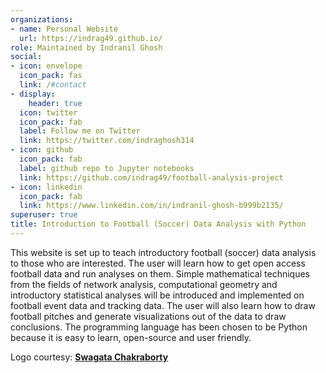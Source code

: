 ```yaml
---
organizations:
- name: Personal Website
  url: https://indrag49.github.io/
role: Maintained by Indranil Ghosh
social:
- icon: envelope
  icon_pack: fas
  link: /#contact
- display:
    header: true
  icon: twitter
  icon_pack: fab
  label: Follow me on Twitter
  link: https://twitter.com/indraghosh314
- icon: github
  icon_pack: fab
  label: github repo to Jupyter notebooks
  link: https://github.com/indrag49/football-analysis-project
- icon: linkedin
  icon_pack: fab
  link: https://www.linkedin.com/in/indranil-ghosh-b999b2135/
superuser: true
title: Introduction to Football (Soccer) Data Analysis with Python
---
```


This website is set up to teach introductory football (soccer) data analysis to those who are interested. The user will learn how to get open access football data and run analyses on them. Simple mathematical techniques from the fields of network analysis, computational geometry and introductory statistical analyses will be introduced and implemented on football event data and tracking data. The user will also learn how to draw football pitches and generate visualizations out of the data to draw conclusions. The programming language has been chosen to be Python because it is easy to learn, open-source and user friendly.

Logo courtesy: [**Swagata Chakraborty**](https://www.linkedin.com/in/swagata-chakraborty-7747ab1b5/)
